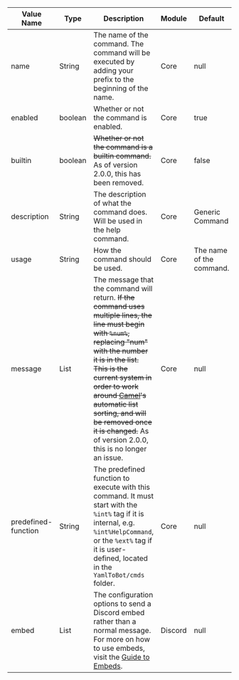 | Value Name  | Type  | Description | Module | Default |
|-------------|---------|--------------------------------------------------------------------------------------------------|---------------|---------------|
| name | String  | The name of the command. The command will be executed by adding your prefix to the beginning of the name. | Core | null |
| enabled | boolean | Whether or not the command is enabled. | Core | true |
| builtin | boolean | ~~Whether or not the command is a builtin command.~~ As of version 2.0.0, this has been removed. | Core | false |
| description | String  | The description of what the command does. Will be used in the help command. | Core | Generic Command |
| usage | String | How the command should be used. | Core | The name of the command. |
| message | List | The message that the command will return. ~~If the command uses multiple lines, the line must begin with ```%num%```, replacing "num" with the number it is in the list. This is the current system in order to work around [Camel](https://github.com/decorators-squad/camel)'s automatic list sorting, and will be removed once it is changed.~~ As of version 2.0.0, this is no longer an issue. | Core | null |
| predefined-function | String | The predefined function to execute with this command. It must start with the ```%int%``` tag if it is internal, e.g. ```%int%HelpCommand```, or the ```%ext%``` tag if it is user-defined, located in the ```YamlToBot/cmds``` folder. | Core | null |
| embed | List | The configuration options to send a Discord embed rather than a normal message. For more on how to use embeds, visit the [Guide to Embeds](wiki/discord/Guide-to-Embeds).  | Discord | null |